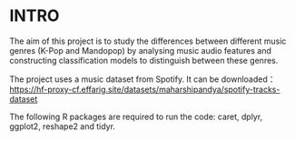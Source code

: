 # INTRO
The aim of this project is to study the differences between different music genres (K-Pop and Mandopop) by analysing music audio features and constructing classification models to distinguish between these genres. 

The project uses a music dataset from Spotify. It can be downloaded：https://hf-proxy-cf.effarig.site/datasets/maharshipandya/spotify-tracks-dataset

The following R packages are required to run the code: caret, dplyr, ggplot2, reshape2 and tidyr.
